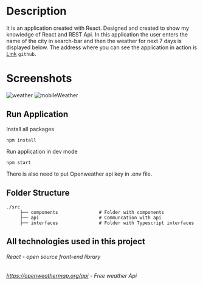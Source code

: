 # Description

It is an application created with React. Designed and created to show my knowledge of React and REST Api. In this application the user enters the name of the city in search-bar and then the weather for next 7 days is displayed below. The address where you can see the application in action is [Link](https://hasher098.github.io/weatherApp/) `github`.

# Screenshots
![weather](https://user-images.githubusercontent.com/48457306/120400620-7c8df980-c33e-11eb-827f-2d72ac27a756.jpg)
![mobileWeather](https://user-images.githubusercontent.com/48457306/120400695-af37f200-c33e-11eb-885c-ce74da28e1b9.jpg)
## Run Application

Install all packages

```
npm install
```

Run application in dev mode

```
npm start
```

There is also need to put Openweather api key in .env file.

## Folder Structure

    ./src
         ├── components               # Folder with components
         ├── api                      # Communcation with api
         ├── interfaces               # Folder with Typescript interfaces

## All technologies used in this project

###### React - open source front-end library

###### https://openweathermap.org/api - Free weather Api
